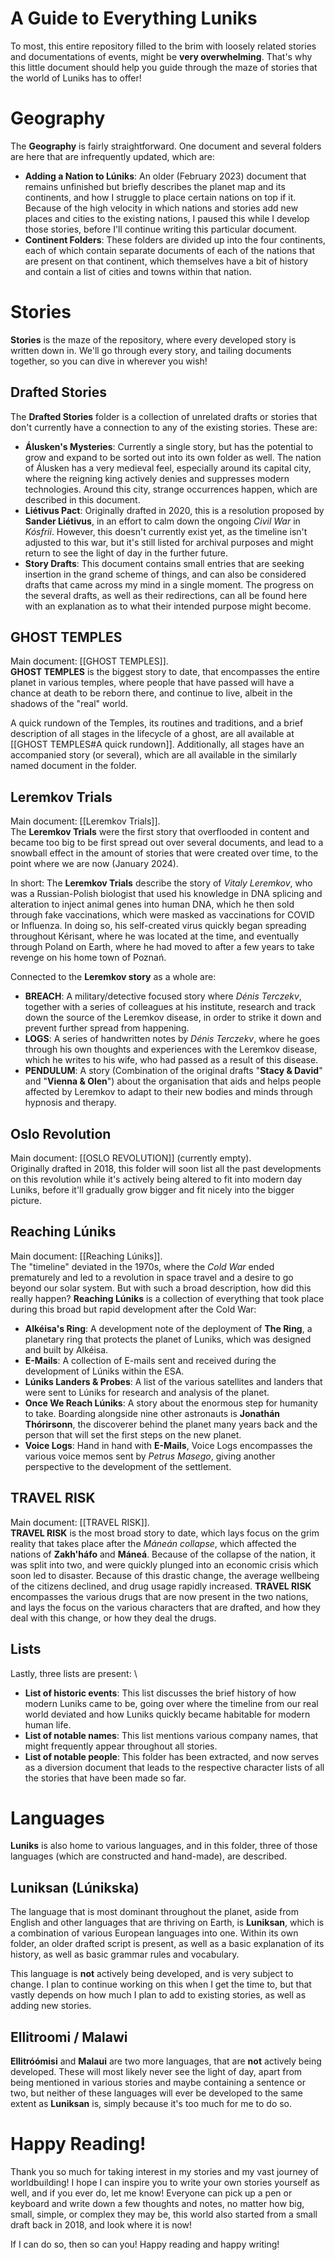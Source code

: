 # A Guide to Everything Luniks
To most, this entire repository filled to the brim with loosely related stories and documentations of events, might be **very overwhelming**. That's why this little document should help you guide through the maze of stories that the world of Luniks has to offer!

# Geography
The **Geography** is fairly straightforward. One document and several folders are here that are infrequently updated, which are:
- **Adding a Nation to Lúniks**: An older (February 2023) document that remains unfinished but briefly describes the planet map and its continents, and how I struggle to place certain nations on top if it. Because of the high velocity in which nations and stories add new places and cities to the existing nations, I paused this while I develop those stories, before I'll continue writing this particular document.
- **Continent Folders**: These folders are divided up into the four continents, each of which contain separate documents of each of the nations that are present on that continent, which themselves have a bit of history and contain a list of cities and towns within that nation.

# Stories
**Stories** is the maze of the repository, where every developed story is written down in. We'll go through every story, and tailing documents together, so you can dive in wherever you wish!
## Drafted Stories
The **Drafted Stories** folder is a collection of unrelated drafts or stories that don't currently have a connection to any of the existing stories. These are:
- **Álusken's Mysteries**: Currently a single story, but has the potential to grow and expand to be sorted out into its own folder as well. The nation of Álusken has a very medieval feel, especially around its capital city, where the reigning king actively denies and suppresses modern technologies. Around this city, strange occurrences happen, which are described in this document.
- **Liétivus Pact**: Originally drafted in 2020, this is a resolution proposed by **Sander Liétivus**, in an effort to calm down the ongoing *Civil War* in *Kósfrii*. However, this doesn't currently exist yet, as the timeline isn't adjusted to this war, but it's still listed for archival purposes and might return to see the light of day in the further future.
- **Story Drafts**: This document contains small entries that are seeking insertion in the grand scheme of things, and can also be considered drafts that came across my mind in a single moment. The progress on the several drafts, as well as their redirections, can all be found here with an explanation as to what their intended purpose might become.

## GHOST TEMPLES
Main document: [[GHOST TEMPLES]]. \
**GHOST TEMPLES** is the biggest story to date, that encompasses the entire planet in various temples, where people that have passed will have a chance at death to be reborn there, and continue to live, albeit in the shadows of the "real" world. 

A quick rundown of the Temples, its routines and traditions, and a brief description of all stages in the lifecycle of a ghost, are all available at [[GHOST TEMPLES#A quick rundown]]. Additionally, all stages have an accompanied story (or several), which are all available in the similarly named document in the folder.

## Leremkov Trials
Main document: [[Leremkov Trials]]. \
The **Leremkov Trials** were the first story that overflooded in content and became too big to be first spread out over several documents, and lead to a snowball effect in the amount of stories that were created over time, to the point where we are now (January 2024).

In short: The **Leremkov Trials** describe the story of *Vitaly Leremkov*, who was a Russian-Polish biologist that used his knowledge in DNA splicing and alteration to inject animal genes into human DNA, which he then sold through fake vaccinations, which were masked as vaccinations for COVID or Influenza. In doing so, his self-created virus quickly began spreading throughout Kérisant, where he was located at the time, and eventually through Poland on Earth, where he had moved to after a few years to take revenge on his home town of Poznań. 

Connected to the **Leremkov story** as a whole are:
- **BREACH**: A military/detective focused story where *Dénis Terczekv*, together with a series of colleagues at his institute, research and track down the source of the Leremkov disease, in order to strike it down and prevent further spread from happening.
- **LOGS**: A series of handwritten notes by *Dénis Terczekv*, where he goes through his own thoughts and experiences with the Leremkov disease, which he writes to his wife, who had passed as a result of this disease.
- **PENDULUM**: A story (Combination of the original drafts "**Stacy & David**" and "**Vienna & Olen**") about the organisation that aids and helps people affected by Leremkov to adapt to their new bodies and minds through hypnosis and therapy.

## Oslo Revolution
Main document: [[OSLO REVOLUTION]] (currently empty). \
Originally drafted in 2018, this folder will soon list all the past developments on this revolution while it's actively being altered to fit into modern day Luniks, before it'll gradually grow bigger and fit nicely into the bigger picture.

## Reaching Lúniks
Main document: [[Reaching Lúniks]]. \
The "timeline" deviated in the 1970s, where the *Cold War* ended prematurely and led to a revolution in space travel and a desire to go beyond our solar system. But with such a broad description, how did this really happen? **Reaching Lúniks** is a collection of everything that took place during this broad but rapid development after the Cold War:
- **Alkéisa's Ring**: A development note of the deployment of **The Ring**, a planetary ring that protects the planet of Luniks, which was designed and built by Alkéisa.
- **E-Mails**: A collection of E-mails sent and received during the development of Lúniks within the ESA.
- **Lúniks Landers & Probes**: A list of the various satellites and landers that were sent to Lúniks for research and analysis of the planet. 
- **Once We Reach Lúniks**: A story about the enormous step for humanity to take. Boarding alongside nine other astronauts is **Jonathán Thórirsonn**, the discoverer behind the planet many years back and the person that will set the first steps on the new planet.
- **Voice Logs**: Hand in hand with **E-Mails**, Voice Logs encompasses the various voice memos sent by *Petrus Masego*, giving another perspective to the development of the settlement.

## TRAVEL RISK
Main document: [[TRAVEL RISK]]. \
**TRAVEL RISK** is the most broad story to date, which lays focus on the grim reality that takes place after the *Máneán collapse*, which affected the nations of **Zakh'háfo** and **Máneá**. Because of the collapse of the nation, it was split into two, and were quickly plunged into an economic crisis which soon led to disaster. Because of this drastic change, the average wellbeing of the citizens declined, and drug usage rapidly increased. **TRAVEL RISK** encompasses the various drugs that are now present in the two nations, and lays the focus on the various characters that are drafted, and how they deal with this change, or how they deal the drugs. 

## Lists
Lastly, three lists are present: \
- **List of historic events**: This list discusses the brief history of how modern Luniks came to be, going over where the timeline from our real world deviated and how Luniks quickly became habitable for modern human life.
- **List of notable names**: This list mentions various company names, that might frequently appear throughout all stories.
- **List of notable people**: This folder has been extracted, and now serves as a diversion document that leads to the respective character lists of all the stories that have been made so far. 

# Languages
**Luniks** is also home to various languages, and in this folder, three of those languages (which are constructed and hand-made), are described.

## Luniksan (Lúnikska)
The language that is most dominant throughout the planet, aside from English and other languages that are thriving on Earth, is **Luniksan**, which is a combination of various European languages into one. Within its own folder, an older drafted script is present, as well as a basic explanation of its history, as well as basic grammar rules and vocabulary.

This language is **not** actively being developed, and is very subject to change. I plan to continue working on this when I get the time to, but that vastly depends on how much I plan to add to existing stories, as well as adding new stories. 

## Ellitroomi / Malawi
**Ellitróómisi** and **Malaui** are two more languages, that are **not** actively being developed. These will most likely never see the light of day, apart from being mentioned in various stories and maybe containing a sentence or two, but neither of these languages will ever be developed to the same extent as **Luniksan** is, simply because it's too much for me to do so.


# Happy Reading!
Thank you so much for taking interest in my stories and my vast journey of worldbuilding! I hope I can inspire you to write your own stories yourself as well, and if you ever do, let me know! Everyone can pick up a pen or keyboard and write down a few thoughts and notes, no matter how big, small, simple, or complex they may be, this world also started from a small draft back in 2018, and look where it is now!

If I can do so, then so can you! Happy reading and happy writing!

